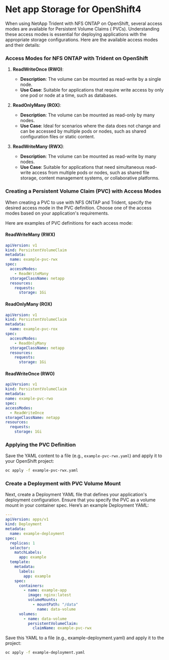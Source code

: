 # Net app Storage for OpenShift4

When using NetApp Trident with NFS ONTAP on OpenShift, several access modes are available for Persistent Volume Claims (
PVCs).
Understanding these access modes is essential for deploying applications with the appropriate storage configurations.
Here are the available access modes and their details:

### Access Modes for NFS ONTAP with Trident on OpenShift

1. **ReadWriteOnce (RWO)**:
    - **Description**: The volume can be mounted as read-write by a single node.
    - **Use Case**: Suitable for applications that require write access by only one pod or node at a time, such as
      databases.

2. **ReadOnlyMany (ROX)**:
    - **Description**: The volume can be mounted as read-only by many nodes.
    - **Use Case**: Ideal for scenarios where the data does not change and can be accessed by multiple pods or nodes,
      such as shared configuration files or static content.


3. **ReadWriteMany (RWX)**:
    - **Description**: The volume can be mounted as read-write by many nodes.
    - **Use Case**: Suitable for applications that need simultaneous read-write access from multiple pods or nodes,
      such as shared file storage, content management systems, or collaborative platforms.

### Creating a Persistent Volume Claim (PVC) with Access Modes

When creating a PVC to use with NFS ONTAP and Trident, specify the desired access mode in the PVC definition.
Choose one of the access modes based on your application's requirements.

Here are examples of PVC definitions for each access mode:

#### ReadWriteMany (RWX)

```yaml
apiVersion: v1
kind: PersistentVolumeClaim
metadata:
  name: example-pvc-rwx
spec:
  accessModes:
    - ReadWriteMany
  storageClassName: netapp
  resources:
    requests:
      storage: 1Gi

```

#### ReadOnlyMany (ROX)

```yaml
apiVersion: v1
kind: PersistentVolumeClaim
metadata:
  name: example-pvc-rox
spec:
  accessModes:
    - ReadOnlyMany
  storageClassName: netapp
  resources:
    requests:
      storage: 1Gi

```

#### ReadWriteOnce (RWO)

  ```yaml
apiVersion: v1
kind: PersistentVolumeClaim
metadata:
  name: example-pvc-rwo
spec:
  accessModes:
    - ReadWriteOnce
  storageClassName: netapp
  resources:
    requests:
      storage: 1Gi

```

### Applying the PVC Definition

Save the YAML content to a file (e.g., `example-pvc-rwx.yaml`) and apply it to your OpenShift project:

```bash
oc apply -f example-pvc-rwx.yaml
```

### Create a Deployment with PVC Volume Mount

Next, create a Deployment YAML file that defines your application's deployment configuration.
Ensure that you specify the PVC as a volume mount in your container spec. Here’s an example Deployment YAML:

```yaml
---
apiVersion: apps/v1
kind: Deployment
metadata:
  name: example-deployment
spec:
  replicas: 1
  selector:
    matchLabels:
      app: example
  template:
    metadata:
      labels:
        app: example
    spec:
      containers:
        - name: example-app
          image: nginx:latest
          volumeMounts:
            - mountPath: "/data"
              name: data-volume
      volumes:
        - name: data-volume
          persistentVolumeClaim:
            claimName: example-pvc-rwx

```

Save this YAML to a file (e.g., example-deployment.yaml) and apply it to the project:

```bash
oc apply -f example-deployment.yaml
```
